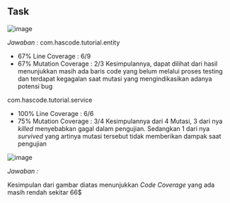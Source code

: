 ## Task

![image](https://user-images.githubusercontent.com/91021512/187031036-8dd6b890-0881-41dd-8015-f88489548c83.png)


_Jawaban :_
com.hascode.tutorial.entity
- 67% Line Coverage : 6/9
- 67% Mutation Coverage : 2/3
Kesimpulannya, dapat dilihat dari hasil menunjukkan masih ada baris code yang belum melalui proses testing dan terdapat kegagalan saat mutasi yang mengindikasikan adanya potensi bug 


com.hascode.tutorial.service
- 100% Line Coverage : 6/6
- 75% Mutation Coverage : 3/4
Kesimpulannya dari 4 Mutasi, 3 dari nya _killed_ menyebabkan gagal dalam pengujian. Sedangkan 1 dari nya _survived_ yang artinya mutasi tersebut tidak memberikan dampak saat pengujian


![image](https://user-images.githubusercontent.com/91021512/187031053-434a711d-73ad-45dd-9ef1-55909ae083bf.png)


_Jawaban :_

Kesimpulan dari gambar diatas menunjukkan _Code Coverage_ yang ada masih rendah sekitar 66$

